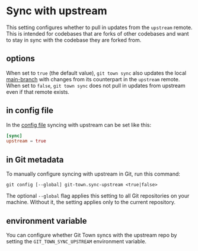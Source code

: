 # Sync with upstream

This setting configures whether to pull in updates from the `upstream` remote.
This is intended for codebases that are forks of other codebases and want to
stay in sync with the codebase they are forked from.

## options

When set to `true` (the default value), `git town sync` also updates the local
[main-branch](main-branch.md) with changes from its counterpart in the
`upstream` remote. When set to `false`, `git town sync` does not pull in updates
from upstream even if that remote exists.

## in config file

In the [config file](../configuration-file.md) syncing with upstream can be set
like this:

```toml
[sync]
upstream = true
```

## in Git metadata

To manually configure syncing with upstream in Git, run this command:

```wrap
git config [--global] git-town.sync-upstream <true|false>
```

The optional `--global` flag applies this setting to all Git repositories on
your machine. Without it, the setting applies only to the current repository.

## environment variable

You can configure whether Git Town syncs with the upstream repo by setting the
`GIT_TOWN_SYNC_UPSTREAM` environment variable.
